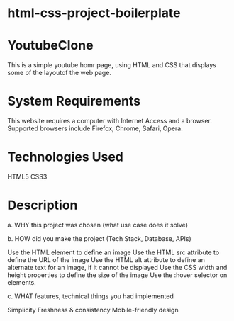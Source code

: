 # html-css-project-boilerplate
# YoutubeClone


This is a simple youtube homr page, using HTML and CSS that displays some of the layoutof the web page.


# System Requirements

This website requires a computer with Internet Access and a browser. Supported browsers include Firefox, Chrome, Safari, Opera.

# Technologies Used

HTML5
CSS3

# Description

a. WHY this project was chosen (what use case does it solve)


b. HOW did you make the project (Tech Stack, Database, APIs)

Use the HTML  element to define an image
Use the HTML src attribute to define the URL of the image
Use the HTML alt attribute to define an alternate text for an image, if it cannot be displayed
Use the CSS width and height properties to define the size of the image
Use the :hover selector on elements.

c. WHAT features, technical things you had implemented

Simplicity
Freshness & consistency
Mobile-friendly design
